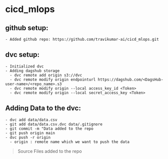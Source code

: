 # cicd_mlops

## github setup:
    - Added github repo: https://github.com/travikumar-ai/cicd_mlops.git

## dvc setup:
    - Initialized dvc
    - Adding dagshub storage
      - dvc remote add origin s3://dvc
      - dvc remote modify origin endpointurl https://dagshub.com/<DagsHub-user-name>/<repo_name>.s3
      - dvc remote modify origin --local access_key_id <Token>
      - dvc remote modify origin --local secret_access_key <Token>
## Adding Data to the dvc:
    - dvc add data/data.csv
    - git add data/data.csv.dvc data/.gitignore
    - git commit -m "Data added to the repo
    - git push origin main
    - dvc push -r origin
      - origin : remote name which we want to push the data

> Source Files added to the repo
> 